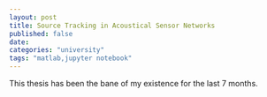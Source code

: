 ```yaml
---
layout: post
title: Source Tracking in Acoustical Sensor Networks
published: false
date:
categories: "university"
tags: "matlab,jupyter notebook"
---
```


This thesis has been the bane of my existence for the last 7 months.